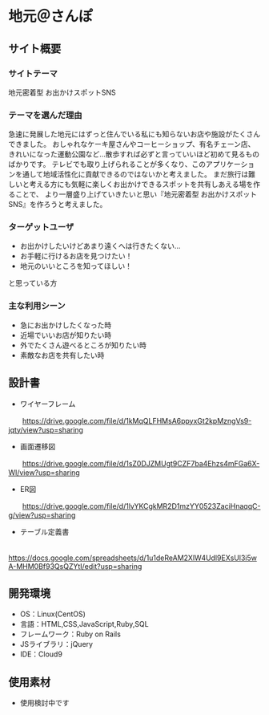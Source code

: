 # 地元＠さんぽ

## サイト概要
### サイトテーマ
地元密着型 お出かけスポットSNS

### テーマを選んだ理由
急速に発展した地元にはずっと住んでいる私にも知らないお店や施設がたくさんできました。
おしゃれなケーキ屋さんやコーヒーショップ、有名チェーン店、きれいになった運動公園など…散歩すれば必ずと言っていいほど初めて見るものばかりです。
テレビでも取り上げられることが多くなり、このアプリケーションを通して地域活性化に貢献できるのではないかと考えました。
まだ旅行は難しいと考える方にも気軽に楽しくお出かけできるスポットを共有しあえる場を作ることで、
より一層盛り上げていきたいと思い『地元密着型 お出かけスポットSNS』を作ろうと考えました。

### ターゲットユーザ
* お出かけしたいけどあまり遠くへは行きたくない…
* お手軽に行けるお店を見つけたい！
* 地元のいいところを知ってほしい！

と思っている方

### 主な利用シーン
* 急にお出かけしたくなった時
* 近場でいいお店が知りたい時
* 外でたくさん遊べるところが知りたい時
* 素敵なお店を共有したい時


## 設計書
* ワイヤーフレーム

　　https://drive.google.com/file/d/1kMqQLFHMsA6ppyxGt2kpMzngVs9-jqty/view?usp=sharing
* 画面遷移図

　　https://drive.google.com/file/d/1sZ0DJZMUgt9CZF7ba4Ehzs4mFGa6X-Wl/view?usp=sharing
* ER図

　　https://drive.google.com/file/d/1lvYKCgkMR2D1mzYY0523ZaciHnaqqC-g/view?usp=sharing
* テーブル定義書

　　https://docs.google.com/spreadsheets/d/1u1deReAM2XlW4Udl9EXsUl3i5wA-MHM0Bf93QsQZYtI/edit?usp=sharing

## 開発環境
- OS：Linux(CentOS)
- 言語：HTML,CSS,JavaScript,Ruby,SQL
- フレームワーク：Ruby on Rails
- JSライブラリ：jQuery
- IDE：Cloud9

## 使用素材
- 使用検討中です